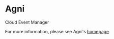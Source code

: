 Agni
====

Cloud Event Manager

For more information, please see Agni's [homepage](http://nimblestratus.github.io/agni/)
